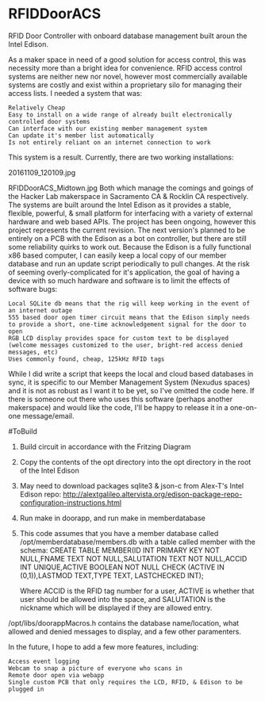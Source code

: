 # RFIDDoorACS
RFID Door Controller with onboard database management built aroun the Intel Edison.

As a maker space in need of a good solution for access control, this was necessity more than a bright idea for convenience.  RFID access control systems are neither new nor novel, however most commercially available systems are costly and exist within a proprietary silo for managing their access lists.
I needed a system that was:

    Relatively Cheap
    Easy to install on a wide range of already built electronically controlled door systems
    Can interface with our existing member management system
    Can update it's member list automatically
    Is not entirely reliant on an internet connection to work

This system is a result.  Currently, there are two working installations:

20161109_120109.jpg

RFIDDoorACS_Midtown.jpg
Both which manage the comings and goings of the Hacker Lab makerspace in Sacramento CA & Rocklin CA respectively.
The systems are built around the Intel Edison as it provides a stable, flexible, powerful, & small platform for interfacing with a variety of external hardware and web based APIs.
The project has been ongoing, however this project represents the current revision.  The next version's planned to be entirely on a PCB with the Edison as a bot on controller, but there are still some reliability quirks to work out.
Because the Edison is a fully functional x86 based computer, I can easily keep a local copy of our member database and run an update script periodically to pull changes.
At the risk of seeming overly-complicated for it's application, the goal of having a device with so much hardware and software is to limit the effects of software bugs:

    Local SQLite db means that the rig will keep working in the event of an internet outage
    555 based door open timer circuit means that the Edison simply needs to provide a short, one-time acknowledgement signal for the door to open
    RGB LCD display provides space for custom text to be displayed (welcome messages customized to the user, bright-red access denied messages, etc)
    Uses commonly found, cheap, 125kHz RFID tags


While I did write a script that keeps the local and cloud based databases in sync, it is specific to our Member Management System (Nexudus spaces) and it is not as robust as I want it to be yet, so I've omitted the code here.  If there is someone out there who uses this software (perhaps another makerspace) and would like the code, I'll be happy to release it in a one-on-one message/email. 


#ToBuild
1. Build circuit in accordance with the Fritzing Diagram
2. Copy the contents of the opt directory into the opt directory in the root of the Intel Edison
3. May need to download packages sqlite3 & json-c from Alex-T's Intel Edison repo:
    http://alextgalileo.altervista.org/edison-package-repo-configuration-instructions.html
4. Run make in doorapp, and run make in memberdatabase
5. This code assumes that you have a member database called /opt/memberdatabase/members.db with a table called member with the schema:
    CREATE TABLE MEMBER(ID INT PRIMARY KEY NOT NULL,FNAME TEXT NOT NULL,SALUTATION TEXT NOT NULL,ACCID INT UNIQUE,ACTIVE BOOLEAN NOT NULL CHECK (ACTIVE IN (0,1)),LASTMOD TEXT,TYPE TEXT, LASTCHECKED INT);
    
    Where ACCID is the RFID tag number for a user, ACTIVE is whether that user should be allowed into the space, and SALUTATION is the nickname which will be displayed if they are allowed entry.
    
/opt/libs/doorappMacros.h contains the database name/location, what allowed and denied messages to display, and a few other paramenters.


In the future, I hope to add a few more features, including:

    Access event logging
    Webcam to snap a picture of everyone who scans in
    Remote door open via webapp
    Single custom PCB that only requires the LCD, RFID, & Edison to be plugged in



